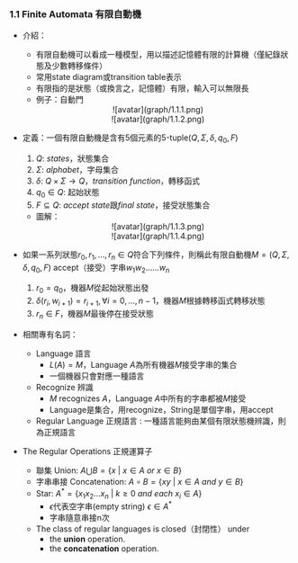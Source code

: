 ### 1.1 Finite Automata 有限自動機

- 介紹：
  - 有限自動機可以看成一種模型，用以描述記憶體有限的計算機（僅紀錄狀態及少數轉移條件）
  - 常用state diagram或transition table表示
  - 有限指的是狀態（或換言之，記憶體）有限，輸入可以無限長
  - 例子：自動門

  <div align=center>![avatar](graph/1.1.1.png)</div>
  <div align=center>![avatar](graph/1.1.2.png)</div>

- 定義：一個有限自動機是含有5個元素的5-tuple($Q, \Sigma, \delta, q_0, F$)
  1. $Q$: $states$，狀態集合
  2. $\Sigma$: $alphabet$，字母集合
  3. $\delta$: $Q \times \Sigma \rightarrow Q$，$transition\ function$，轉移函式
  4. $q_0 \in Q$: 起始狀態
  5. $F ⊆ Q$: $accept\ state$跟$final\ state$，接受狀態集合
  - 圖解：

  <div align=center>![avatar](graph/1.1.3.png)</div>
  <div align=center>![avatar](graph/1.1.4.png)</div>

- 如果一系列狀態$r_0, r_1, ..., r_n \in Q$符合下列條件，則稱此有限自動機$M = (Q, \Sigma, \delta, q_0, F)$ accept（接受）字串$w_1w_2......w_n$
  1. $r_0 = q_0$，機器$M$從起始狀態出發
  2. $\delta(r_i, w_{i + 1}) = r_{i + 1}, \forall i = 0, . . . , n − 1$，機器$M$根據轉移函式轉移狀態
  3. $r_n \in F$，機器$M$最後停在接受狀態
 
 - 相關專有名詞：
   - Language 語言
     - $L(A) = M$，Language $A$為所有機器$M$接受字串的集合
     - 一個機器只會對應一種語言
   - Recognize 辨識
     - $M$ recognizes $A$，Language $A$中所有的字串都被$M$接受
     - Language是集合，用recognize，String是單個字串，用accept
   - Regular Language 正規語言 : 一種語言能夠由某個有限狀態機辨識，則為正規語言
 
- The Regular Operations 正規運算子
  - 聯集 Union: $A \bigcup B = \{x\ |\ x \in A\ or\ x \in B\}$
  - 字串串接 Concatenation: $A \circ B = \{xy\ |\ x \in A\ and\ y \in B\}$
  - Star: $A^* = \{x_1x_2...x_n\ |\ k \geq 0\ and\ each\ x_i \in A\}$
    - $\epsilon$代表空字串(empty string) $\epsilon \in A^*$
    - 字串隨意串接n次
  - The class of regular languages is closed（封閉性） under 
    - the **union** operation.
    - the **concatenation** operation.
